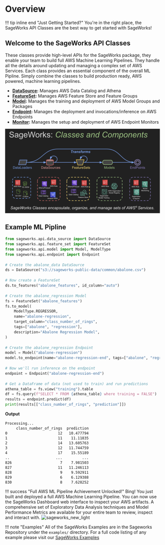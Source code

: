 # Overview
!!! tip inline end "Just Getting Started?"
    You're in the right place, the SageWorks API Classes are the best way to get started with SageWorks!

## Welcome to the SageWorks API Classes

These classes provide high-level APIs for the SageWorks package, they enable your team to build full AWS Machine Learning Pipelines. They handle all the details around updating and managing a complex set of AWS Services. Each class provides an essential component of the overall ML Pipline. Simply combine the classes to build production ready, AWS powered, machine learning pipelines. 

- **[DataSource](data_source.md):** Manages AWS Data Catalog and Athena
- **[FeatureSet](feature_set.md):** Manages AWS Feature Store and Feature Groups
- **[Model](model.md):** Manages the training and deployment of AWS Model Groups and Packages
- **[Endpoint](endpoint.md):** Manages the deployment and invocations/inference on AWS Endpoints
- **[Monitor](monitor.md):** Manages the setup and deployment of AWS Endpoint Monitors

![ML Pipeline](../images/sageworks_concepts.png)

## Example ML Pipline

```py title="full_ml_pipeline.py"
from sageworks.api.data_source import DataSource
from sageworks.api.feature_set import FeatureSet
from sageworks.api.model import Model, ModelType
from sageworks.api.endpoint import Endpoint

# Create the abalone_data DataSource
ds = DataSource("s3://sageworks-public-data/common/abalone.csv")

# Now create a FeatureSet
ds.to_features("abalone_features", id_column="auto")

# Create the abalone_regression Model
fs = FeatureSet("abalone_features")
fs.to_model(
    ModelType.REGRESSOR,
    name="abalone-regression",
    target_column="class_number_of_rings",
    tags=["abalone", "regression"],
    description="Abalone Regression Model",
)

# Create the abalone_regression Endpoint
model = Model("abalone-regression")
model.to_endpoint(name="abalone-regression-end", tags=["abalone", "regression"])

# Now we'll run inference on the endpoint
endpoint = Endpoint("abalone-regression-end")

# Get a DataFrame of data (not used to train) and run predictions
athena_table = fs.view("training").table
df = fs.query(f"SELECT * FROM {athena_table} where training = FALSE")
results = endpoint.predict(df)
print(results[["class_number_of_rings", "prediction"]])
```

**Output**

```
Processing...
     class_number_of_rings  prediction
0                       12   10.477794
1                       11    11.11835
2                       14   13.605763
3                       12   11.744759
4                       17    15.55189
..                     ...         ...
826                      7    7.981503
827                     11   11.246113
828                      9    9.592911
829                      6    6.129388
830                      8    7.628252
```

!!! success "Full AWS ML Pipeline Achievement Unlocked!"
    Bing! You just built and deployed a full AWS Machine Learning Pipeline. You can now use the SageWorks Dashboard web interface to inspect your AWS artifacts. A comprehensive set of Exploratory Data Analysis techniques and Model Performance Metrics are available for your entire team to review, inspect and interact with.
<img alt="sageworks_new_light" src="https://github.com/SuperCowPowers/sageworks/assets/4806709/ed2ed1bd-e2d8-49a1-b350-b2e19e2b7832">

!!! note "Examples"
    All of the SageWorks Examples are in the Sageworks Repository under the `examples/` directory. For a full code listing of any example please visit our [SageWorks Examples](https://github.com/SuperCowPowers/sageworks/blob/main/examples)
